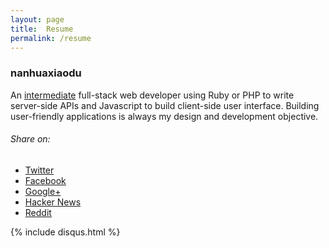 ```yaml
---
layout: page
title:  Resume
permalink: /resume
---
```


### nanhuaxiaodu

An [intermediate](https://www.quora.com/Whats-the-difference-between-a-Junior-Intermediate-Senior-developer) full-stack web developer using Ruby or PHP to write server-side APIs and Javascript to build client-side user interface. Building user-friendly applications is always my design and development objective.

<!--share button-->
<div class="share-buttons">
  <h6>Share on: </h6>
  <ul>
    <li>
      <a href="https://twitter.com/intent/tweet?text={{ site.url }}{{ page.url }}" class="twitter btn" title="Share on Twitter"><i class="fa fa-twitter"></i><span> Twitter</span></a>
    </li>
    <li>
      <a href="https://www.facebook.com/sharer/sharer.php?u={{ site.url }}{{ page.url }}" class="facebook btn" title="Share on Facebook"><i class="fa fa-facebook"></i><span> Facebook</span></a>
    </li>
    <li>
      <a href="https://plus.google.com/share?url={{ site.url }}{{ page.url }}" class="google-plus btn" title="Share on Google Plus"><i class="fa fa-google-plus"></i><span> Google+</span></a>
    </li>
    <li>
      <a href="https://news.ycombinator.com/submitlink?u={{ site.url }}{{ page.url }}" class="hacker-news btn" title="Share on Hacker News"><i class="fa fa-hacker-news"></i><span> Hacker News</span></a>
    </li>
    <li>
      <a href="https://www.reddit.com/submit?url={{ site.url }}{{ page.url }}" class="reddit btn" title="Share on Reddit"><i class="fa fa-reddit"></i><span> Reddit</span></a>
    </li>
  </ul>
</div><!-- end share-buttons -->

<div id="disqus_thread"></div>
{% include disqus.html %}
